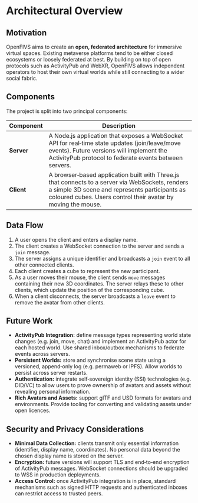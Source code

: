 # Architectural Overview

## Motivation

OpenFIVS aims to create an **open, federated architecture** for immersive virtual spaces.  Existing metaverse platforms tend to be either closed ecosystems or loosely federated at best.  By building on top of open protocols such as ActivityPub and WebXR, OpenFIVS allows independent operators to host their own virtual worlds while still connecting to a wider social fabric.

## Components

The project is split into two principal components:

| Component | Description |
|---|---|
| **Server** | A Node.js application that exposes a WebSocket API for real‑time state updates (join/leave/move events).  Future versions will implement the ActivityPub protocol to federate events between servers. |
| **Client** | A browser‑based application built with Three.js that connects to a server via WebSockets, renders a simple 3D scene and represents participants as coloured cubes.  Users control their avatar by moving the mouse. |

## Data Flow

1. A user opens the client and enters a display name.
2. The client creates a WebSocket connection to the server and sends a `join` message.
3. The server assigns a unique identifier and broadcasts a `join` event to all other connected clients.
4. Each client creates a cube to represent the new participant.
5. As a user moves their mouse, the client sends `move` messages containing their new 3D coordinates.  The server relays these to other clients, which update the position of the corresponding cube.
6. When a client disconnects, the server broadcasts a `leave` event to remove the avatar from other clients.

## Future Work

* **ActivityPub Integration:** define message types representing world state changes (e.g. join, move, chat) and implement an ActivityPub actor for each hosted world.  Use shared inbox/outbox mechanisms to federate events across servers.
* **Persistent Worlds:** store and synchronise scene state using a versioned, append‑only log (e.g. permaweb or IPFS).  Allow worlds to persist across server restarts.
* **Authentication:** integrate self‑sovereign identity (SSI) technologies (e.g. DID/VC) to allow users to prove ownership of avatars and assets without revealing personal information.
* **Rich Avatars and Assets:** support glTF and USD formats for avatars and environments.  Provide tooling for converting and validating assets under open licences.

## Security and Privacy Considerations

* **Minimal Data Collection:** clients transmit only essential information (identifier, display name, coordinates).  No personal data beyond the chosen display name is stored on the server.
* **Encryption:** future versions will support TLS and end‑to‑end encryption of ActivityPub messages.  WebSocket connections should be upgraded to WSS in production deployments.
* **Access Control:** once ActivityPub integration is in place, standard mechanisms such as signed HTTP requests and authenticated inboxes can restrict access to trusted peers.
